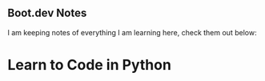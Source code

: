 ## Boot.dev Notes

I am keeping notes of everything I am learning here, check them out below:

# Learn to Code in Python


